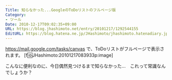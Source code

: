 ```yaml
---
Title: 知らなかった...GoogleのToDoリストのフルページ版
Category:
- ツール
Date: 2010-12-17T09:02:35+09:00
URL: https://blog.jhashimoto.net/entry/20101217/1292544155
EditURL: https://blog.hatena.ne.jp/JHashimoto/jhashimoto.hatenadiary.jp/atom/entry/12921228815717258417
---
```


https://mail.google.com/tasks/canvas
で、ToDoリストがフルページで表示されます。
[f:id:JHashimoto:20101217083933p:image]

こんなに便利なのに、今日偶然見つけるまで知らなかった...　これって常識なんでしょうか？
